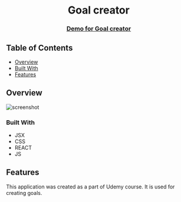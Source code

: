 <h1 align="center">Goal creator</h1>

<div align="center">
  <h3>
    <a href="https://{your-demo-link.your-domain}">
      Demo for Goal creator
    </a>
  </h3>
</div>

## Table of Contents

- [Overview](#overview)
- [Built With](#built-with)
- [Features](#features)

## Overview

![screenshot](https://user-images.githubusercontent.com/16707738/92399059-5716eb00-f132-11ea-8b14-bcacdc8ec97b.png)

### Built With

- JSX
- CSS
- REACT
- JS

## Features

This application was created as a part of Udemy course. It is used for creating goals.
